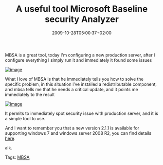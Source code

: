 ﻿---
title: "A useful tool Microsoft Baseline security Analyzer"
description: ""
date: 2009-10-28T05:00:37+02:00
draft: false
tags: [Tools and library]
categories: [Tools and library]
---
MBSA is a great tool, today I'm configuring a new production server, after I configure everything I simply run it and immediately it found some issues

[![image](https://www.codewrecks.com/blog/wp-content/uploads/2009/10/image-thumb28.png "image")](https://www.codewrecks.com/blog/wp-content/uploads/2009/10/image28.png)

What I love of MBSA is that he immediately tells you how to solve the specific problem, in this situation I've installed a redistributable component, and mbsa tells me that he needs a critical update, and it points me immediately to the result

[![image](https://www.codewrecks.com/blog/wp-content/uploads/2009/10/image-thumb29.png "image")](https://www.codewrecks.com/blog/wp-content/uploads/2009/10/image29.png)

It permits to immediately spot security issue with production server, and it is a simple tool to use.

And I want to remember you that a new version 2.1.1 is available for supporting windows 7 and windows server 2008 R2, you can find details [here](http://www.microsoft.com/downloads/details.aspx?FamilyID=b1e76bbe-71df-41e8-8b52-c871d012ba78&amp;displaylang=en).

alk.

Tags: [MBSA](http://technorati.com/tag/MBSA)
